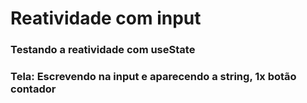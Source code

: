 # Reatividade com input

### Testando a reatividade com useState

### Tela: Escrevendo na input e aparecendo a string, 1x botão contador
